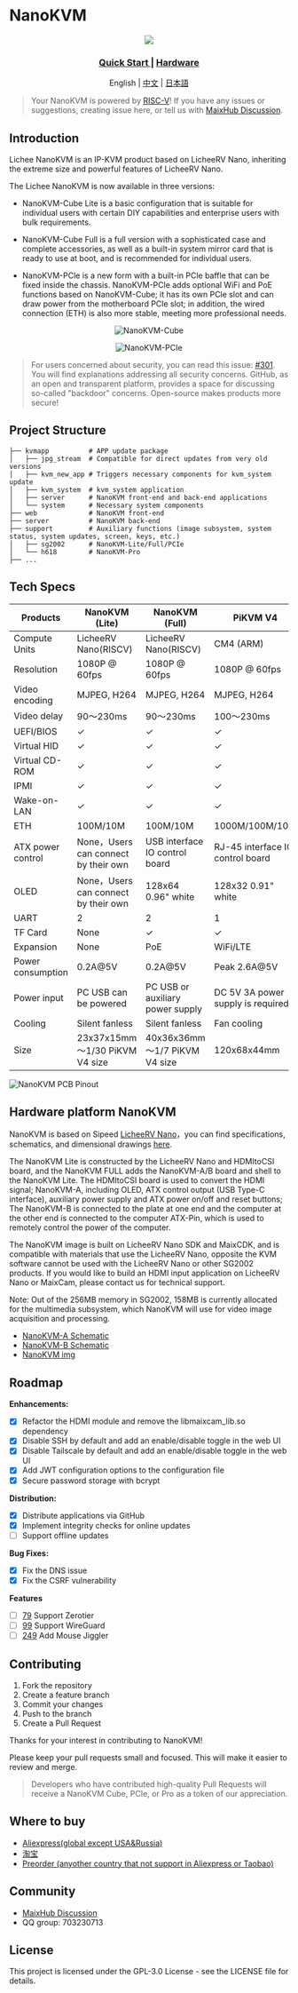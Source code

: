 NanoKVM
======

<div align="center">

![](https://wiki.sipeed.com/hardware/assets/NanoKVM/introduce/NanoKVM_3.png)

<h3>
    <a href="https://wiki.sipeed.com/hardware/en/kvm/NanoKVM/introduction.html"> Quick Start </a>
    |
    <a href="https://cn.dl.sipeed.com/shareURL/KVM/nanoKVM"> Hardware </a>
</h3>

English | [中文](./README_ZH.md) | [日本語](./README_JA.md)

</div>

> Your NanoKVM is powered by [RISC-V](https://en.wikipedia.org/wiki/RISC-V)!
> If you have any issues or suggestions, creating issue here, or tell us with [MaixHub Discussion](https://maixhub.com/discussion/nanokvm).

## Introduction

Lichee NanoKVM is an IP-KVM product based on LicheeRV Nano, inheriting the extreme size and powerful features of LicheeRV Nano.

The Lichee NanoKVM is now available in three versions:

* NanoKVM-Cube Lite is a basic configuration that is suitable for individual users with certain DIY capabilities and enterprise users with bulk requirements.

* NanoKVM-Cube Full is a full version with a sophisticated case and complete accessories, as well as a built-in system mirror card that is ready to use at boot, and is recommended for individual users.

* NanoKVM-PCle is a new form with a built-in PCle baffle that can be fixed inside the chassis. NanoKVM-PCle adds optional WiFi and PoE functions based on NanoKVM-Cube; it has its own PCle slot and can draw power from the motherboard PCle slot; in addition, the wired connection (ETH) is also more stable, meeting more professional needs.

<div align="center">

![NanoKVM-Cube](https://wiki.sipeed.com/hardware/zh/kvm/assets/NanoKVM/1_intro/NanoKVM_1.jpg)

![NanoKVM-PCIe](https://wiki.sipeed.com/hardware/assets/NanoKVM/introduce/NanoKVM-PCIe.png)

</div>

> For users concerned about security, you can read this issue: [#301](https://github.com/sipeed/NanoKVM/issues/301). You will find explanations addressing all security concerns.
> GitHub, as an open and transparent platform, provides a space for discussing so-called "backdoor" concerns. Open-source makes products more secure!

## Project Structure

``` shell
├── kvmapp          # APP update package
│   ├── jpg_stream  # Compatible for direct updates from very old versions
│   ├── kvm_new_app # Triggers necessary components for kvm_system update
│   ├── kvm_system  # kvm_system application
│   ├── server      # NanoKVM front-end and back-end applications
│   └── system      # Necessary system components
├── web             # NanoKVM front-end
├── server          # NanoKVM back-end
├── support         # Auxiliary functions (image subsystem, system status, system updates, screen, keys, etc.)
│   ├── sg2002      # NanoKVM-Lite/Full/PCIe
│   └── h618        # NanoKVM-Pro
├── ...
```

## Tech Specs

| Products           | NanoKVM (Lite)                        | NanoKVM (Full)                    | PiKVM V4                           |
|------------------- |-------------------------------------- |---------------------------------- |----------------------------------- |
| Compute Units      | LicheeRV Nano(RISCV)                  | LicheeRV Nano(RISCV)              | CM4 (ARM)                          |
| Resolution         | 1080P @ 60fps                         | 1080P @ 60fps                     | 1080P @ 60fps                      |
| Video encoding     | MJPEG, H264                           | MJPEG, H264                       | MJPEG, H264                        |
| Video delay        | 90～230ms                             | 90～230ms                         | 100～230ms                         |
| UEFI/BIOS          | ✓                                     | ✓                                 | ✓                                  |
| Virtual HID        | ✓                                     | ✓                                 | ✓                                  |
| Virtual CD-ROM     | ✓                                     | ✓                                 | ✓                                  |
| IPMI               | ✓                                     | ✓                                 | ✓                                  |
| Wake-on-LAN        | ✓                                     | ✓                                 | ✓                                  |
| ETH                | 100M/10M                              | 100M/10M                          | 1000M/100M/10M                     |
| ATX power control  | None，Users can connect by their own  | USB interface IO control board    | RJ-45 interface IO control board   |
| OLED               | None，Users can connect by their own  | 128x64 0.96" white                | 128x32 0.91" white                 |
| UART               | 2                                     | 2                                 | 1                                  |
| TF Card            | None                                  | ✓                                 | ✓                                  |
| Expansion          | None                                  | PoE                               | WiFi/LTE                           |
| Power consumption  | 0.2A@5V                               | 0.2A@5V                           | Peak 2.6A@5V                       |
| Power input        | PC USB can be powered                 | PC USB or auxiliary power supply  | DC 5V 3A power supply is required  |
| Cooling            | Silent fanless                        | Silent fanless                    | Fan cooling                        |
| Size               | 23x37x15mm   ～1/30 PiKVM V4 size     | 40x36x36mm   ～1/7 PiKVM V4 size  | 120x68x44mm                        |

![NanoKVM PCB Pinout](https://wiki.sipeed.com/hardware/zh/kvm/assets/NanoKVM/1_intro/NanoKVM_2.jpg)

## Hardware platform NanoKVM

NanoKVM is based on Sipeed [LicheeRV Nano](https://wiki.sipeed.com/hardware/zh/lichee/RV_Nano/1_intro.html)，you can find specifications, schematics, and dimensional drawings [here](http://cn.dl.sipeed.com/shareURL/LICHEE/LicheeRV_Nano).

The NanoKVM Lite is constructed by the LicheeRV Nano and HDMItoCSI board, and the NanoKVM FULL adds the NanoKVM-A/B board and shell to the NanoKVM Lite. The HDMItoCSI board is used to convert the HDMI signal; NanoKVM-A, including OLED, ATX control output (USB Type-C interface), auxiliary power supply and ATX power on/off and reset buttons; The NanoKVM-B is connected to the plate at one end and the computer at the other end is connected to the computer ATX-Pin, which is used to remotely control the power of the computer.

The NanoKVM image is built on LicheeRV Nano SDK and MaixCDK, and is compatible with materials that use the LicheeRV Nano, opposite the KVM software cannot be used with the LicheeRV Nano or other SG2002 products. If you would like to build an HDMI input application on LicheeRV Nano or MaixCam, please contact us for technical support.

Note: Out of the 256MB memory in SG2002, 158MB is currently allocated for the multimedia subsystem, which NanoKVM will use for video image acquisition and processing.

* [NanoKVM-A Schematic](https://cn.dl.sipeed.com/fileList/KVM/nanoKVM/HDK/02_Schematic/SCH_RV_Nano_KVM_A_30111.pdf)
* [NanoKVM-B Schematic](https://cn.dl.sipeed.com/fileList/KVM/nanoKVM/HDK/02_Schematic/SCH_RV_Nano_KVM_B_30131.pdf)
* [NanoKVM img](https://github.com/sipeed/NanoKVM/releases/tag/NanoKVM)

## Roadmap

**Enhancements:**

* [x] Refactor the HDMI module and remove the libmaixcam_lib.so dependency
* [x] Disable SSH by default and add an enable/disable toggle in the web UI
* [x] Disable Tailscale by default and add an enable/disable toggle in the web UI
* [x] Add JWT configuration options to the configuration file
* [x] Secure password storage with bcrypt

**Distribution:**

* [x] Distribute applications via GitHub
* [x] Implement integrity checks for online updates
* [ ] Support offline updates

**Bug Fixes:**

* [x] Fix the DNS issue
* [x] Fix the CSRF vulnerability

**Features**

* [ ] [79](https://github.com/sipeed/NanoKVM/issues/79) Support Zerotier
* [ ] [99](https://github.com/sipeed/NanoKVM/issues/99) Support WireGuard
* [ ] [249](https://github.com/sipeed/NanoKVM/issues/249) Add Mouse Jiggler

## Contributing

1. Fork the repository
2. Create a feature branch
3. Commit your changes
4. Push to the branch
5. Create a Pull Request

Thanks for your interest in contributing to NanoKVM!

Please keep your pull requests small and focused. This will make it easier to review and merge.

> Developers who have contributed high-quality Pull Requests will receive a NanoKVM Cube, PCIe, or Pro as a token of our appreciation.

## Where to buy

* [Aliexpress(global except USA&Russia)](https://www.aliexpress.com/item/1005007369816019.html)
* [淘宝](https://item.taobao.com/item.htm?id=811206560480)
* [Preorder (anyother country that not support in Aliexpress or Taobao)](https://sipeed.com/nanokvm)

## Community

* [MaixHub Discussion](https://maixhub.com/discussion/nanokvm)
* QQ group: 703230713

## License

This project is licensed under the GPL-3.0 License - see the LICENSE file for details.
